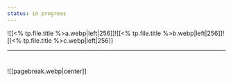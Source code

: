 ```yaml
---
status: in progress
---
```

![[<% tp.file.title %>a.webp|left|256]]![[<% tp.file.title %>b.webp|left|256]]![[<% tp.file.title %>c.webp|left|256]]

---------------------------------
# 

![[pagebreak.webp|center]]
